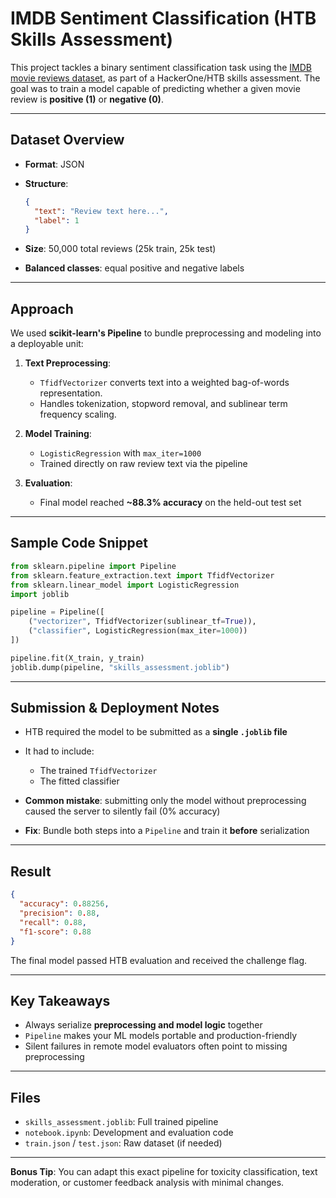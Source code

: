 # IMDB Sentiment Classification (HTB Skills Assessment)

This project tackles a binary sentiment classification task using the [IMDB movie reviews dataset](https://ai.stanford.edu/~amaas/data/sentiment/), as part of a HackerOne/HTB skills assessment. The goal was to train a model capable of predicting whether a given movie review is **positive (1)** or **negative (0)**.

---

## Dataset Overview

* **Format**: JSON
* **Structure**:

  ```json
  {
    "text": "Review text here...",
    "label": 1
  }
  ```
* **Size**: 50,000 total reviews (25k train, 25k test)
* **Balanced classes**: equal positive and negative labels

---

## Approach

We used **scikit-learn's Pipeline** to bundle preprocessing and modeling into a deployable unit:

1. **Text Preprocessing**:

   * `TfidfVectorizer` converts text into a weighted bag-of-words representation.
   * Handles tokenization, stopword removal, and sublinear term frequency scaling.

2. **Model Training**:

   * `LogisticRegression` with `max_iter=1000`
   * Trained directly on raw review text via the pipeline

3. **Evaluation**:

   * Final model reached **\~88.3% accuracy** on the held-out test set

---

## Sample Code Snippet

```python
from sklearn.pipeline import Pipeline
from sklearn.feature_extraction.text import TfidfVectorizer
from sklearn.linear_model import LogisticRegression
import joblib

pipeline = Pipeline([
    ("vectorizer", TfidfVectorizer(sublinear_tf=True)),
    ("classifier", LogisticRegression(max_iter=1000))
])

pipeline.fit(X_train, y_train)
joblib.dump(pipeline, "skills_assessment.joblib")
```

---

## Submission & Deployment Notes

* HTB required the model to be submitted as a **single `.joblib` file**
* It had to include:

  * The trained `TfidfVectorizer`
  * The fitted classifier
* **Common mistake**: submitting only the model without preprocessing caused the server to silently fail (0% accuracy)
* **Fix**: Bundle both steps into a `Pipeline` and train it **before** serialization

---

## Result

```json
{
  "accuracy": 0.88256,
  "precision": 0.88,
  "recall": 0.88,
  "f1-score": 0.88
}
```

The final model passed HTB evaluation and received the challenge flag.

---

## Key Takeaways

* Always serialize **preprocessing and model logic** together
* `Pipeline` makes your ML models portable and production-friendly
* Silent failures in remote model evaluators often point to missing preprocessing

---

## Files

* `skills_assessment.joblib`: Full trained pipeline
* `notebook.ipynb`: Development and evaluation code
* `train.json` / `test.json`: Raw dataset (if needed)

---

**Bonus Tip**: You can adapt this exact pipeline for toxicity classification, text moderation, or customer feedback analysis with minimal changes.
